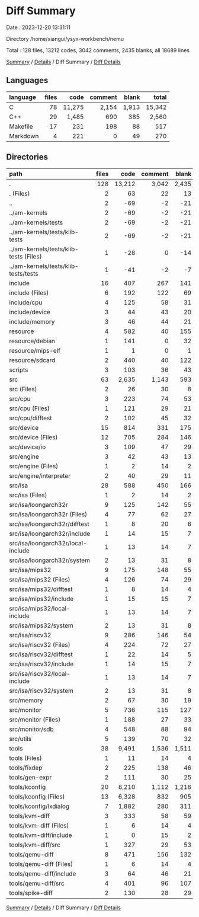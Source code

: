 # Diff Summary

Date : 2023-12-20 13:31:11

Directory /home/xiangui/ysyx-workbench/nemu

Total : 128 files,  13212 codes, 3042 comments, 2435 blanks, all 18689 lines

[Summary](results.md) / [Details](details.md) / Diff Summary / [Diff Details](diff-details.md)

## Languages
| language | files | code | comment | blank | total |
| :--- | ---: | ---: | ---: | ---: | ---: |
| C | 78 | 11,275 | 2,154 | 1,913 | 15,342 |
| C++ | 29 | 1,485 | 690 | 385 | 2,560 |
| Makefile | 17 | 231 | 198 | 88 | 517 |
| Markdown | 4 | 221 | 0 | 49 | 270 |

## Directories
| path | files | code | comment | blank | total |
| :--- | ---: | ---: | ---: | ---: | ---: |
| . | 128 | 13,212 | 3,042 | 2,435 | 18,689 |
| . (Files) | 2 | 63 | 22 | 13 | 98 |
| .. | 2 | -69 | -2 | -21 | -92 |
| ../am-kernels | 2 | -69 | -2 | -21 | -92 |
| ../am-kernels/tests | 2 | -69 | -2 | -21 | -92 |
| ../am-kernels/tests/klib-tests | 2 | -69 | -2 | -21 | -92 |
| ../am-kernels/tests/klib-tests (Files) | 1 | -28 | 0 | -14 | -42 |
| ../am-kernels/tests/klib-tests/tests | 1 | -41 | -2 | -7 | -50 |
| include | 16 | 407 | 267 | 141 | 815 |
| include (Files) | 6 | 192 | 122 | 69 | 383 |
| include/cpu | 4 | 125 | 58 | 31 | 214 |
| include/device | 3 | 44 | 43 | 20 | 107 |
| include/memory | 3 | 46 | 44 | 21 | 111 |
| resource | 4 | 582 | 40 | 155 | 777 |
| resource/debian | 1 | 141 | 0 | 32 | 173 |
| resource/mips-elf | 1 | 1 | 0 | 1 | 2 |
| resource/sdcard | 2 | 440 | 40 | 122 | 602 |
| scripts | 3 | 103 | 36 | 43 | 182 |
| src | 63 | 2,635 | 1,143 | 593 | 4,371 |
| src (Files) | 2 | 26 | 30 | 8 | 64 |
| src/cpu | 3 | 223 | 74 | 53 | 350 |
| src/cpu (Files) | 1 | 121 | 29 | 21 | 171 |
| src/cpu/difftest | 2 | 102 | 45 | 32 | 179 |
| src/device | 15 | 814 | 331 | 175 | 1,320 |
| src/device (Files) | 12 | 705 | 284 | 146 | 1,135 |
| src/device/io | 3 | 109 | 47 | 29 | 185 |
| src/engine | 3 | 42 | 43 | 13 | 98 |
| src/engine (Files) | 1 | 2 | 14 | 2 | 18 |
| src/engine/interpreter | 2 | 40 | 29 | 11 | 80 |
| src/isa | 28 | 588 | 450 | 166 | 1,204 |
| src/isa (Files) | 1 | 2 | 14 | 2 | 18 |
| src/isa/loongarch32r | 9 | 125 | 142 | 55 | 322 |
| src/isa/loongarch32r (Files) | 4 | 77 | 62 | 27 | 166 |
| src/isa/loongarch32r/difftest | 1 | 8 | 20 | 6 | 34 |
| src/isa/loongarch32r/include | 1 | 14 | 15 | 7 | 36 |
| src/isa/loongarch32r/local-include | 1 | 13 | 14 | 7 | 34 |
| src/isa/loongarch32r/system | 2 | 13 | 31 | 8 | 52 |
| src/isa/mips32 | 9 | 175 | 148 | 55 | 378 |
| src/isa/mips32 (Files) | 4 | 126 | 74 | 29 | 229 |
| src/isa/mips32/difftest | 1 | 8 | 14 | 4 | 26 |
| src/isa/mips32/include | 1 | 15 | 15 | 7 | 37 |
| src/isa/mips32/local-include | 1 | 13 | 14 | 7 | 34 |
| src/isa/mips32/system | 2 | 13 | 31 | 8 | 52 |
| src/isa/riscv32 | 9 | 286 | 146 | 54 | 486 |
| src/isa/riscv32 (Files) | 4 | 224 | 72 | 27 | 323 |
| src/isa/riscv32/difftest | 1 | 22 | 14 | 5 | 41 |
| src/isa/riscv32/include | 1 | 14 | 15 | 7 | 36 |
| src/isa/riscv32/local-include | 1 | 13 | 14 | 7 | 34 |
| src/isa/riscv32/system | 2 | 13 | 31 | 8 | 52 |
| src/memory | 2 | 67 | 30 | 19 | 116 |
| src/monitor | 5 | 736 | 115 | 127 | 978 |
| src/monitor (Files) | 1 | 188 | 27 | 33 | 248 |
| src/monitor/sdb | 4 | 548 | 88 | 94 | 730 |
| src/utils | 5 | 139 | 70 | 32 | 241 |
| tools | 38 | 9,491 | 1,536 | 1,511 | 12,538 |
| tools (Files) | 1 | 11 | 14 | 4 | 29 |
| tools/fixdep | 2 | 225 | 138 | 46 | 409 |
| tools/gen-expr | 2 | 111 | 30 | 25 | 166 |
| tools/kconfig | 20 | 8,210 | 1,112 | 1,216 | 10,538 |
| tools/kconfig (Files) | 13 | 6,328 | 832 | 905 | 8,065 |
| tools/kconfig/lxdialog | 7 | 1,882 | 280 | 311 | 2,473 |
| tools/kvm-diff | 3 | 333 | 58 | 59 | 450 |
| tools/kvm-diff (Files) | 1 | 6 | 14 | 4 | 24 |
| tools/kvm-diff/include | 1 | 0 | 15 | 2 | 17 |
| tools/kvm-diff/src | 1 | 327 | 29 | 53 | 409 |
| tools/qemu-diff | 8 | 471 | 156 | 132 | 759 |
| tools/qemu-diff (Files) | 1 | 6 | 14 | 4 | 24 |
| tools/qemu-diff/include | 3 | 64 | 46 | 21 | 131 |
| tools/qemu-diff/src | 4 | 401 | 96 | 107 | 604 |
| tools/spike-diff | 2 | 130 | 28 | 29 | 187 |

[Summary](results.md) / [Details](details.md) / Diff Summary / [Diff Details](diff-details.md)